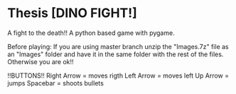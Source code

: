 # Thesis [DINO FIGHT!]
A fight to the death!!
A python based game with pygame.

Before playing:
If you are using master branch unzip the "Images.7z" file as an "Images" folder and have it in the same folder with the rest of the files.
Otherwise you are ok!!


!!BUTTONS!!
Right Arrow = moves rigth
Left Arrow = moves left
Up Arrow = jumps
Spacebar = shoots bullets
